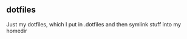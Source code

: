 dotfiles
--------

Just my dotfiles, which I put in .dotfiles and then symlink stuff into my homedir
